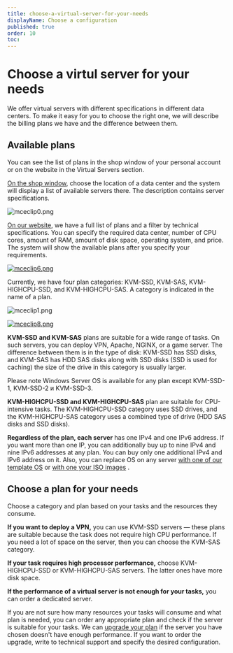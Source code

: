 ```yaml
---
title: choose-a-virtual-server-for-your-needs
displayName: Choose a configuration
published: true
order: 10
toc:
---
```

# Choose a virtul server for your needs

We offer virtual servers with different specifications in different data centers. To make it easy for you to choose the right one, we will describe the billing plans we have and the difference between them.

## Available plans

You can see the list of plans in the shop window of your personal account or on the website in the Virtual Servers section.

<a href="https://hosting.gcorelabs.com/billmgr" target="_blank">On the shop window</a>, choose the location of a data center and the system will display a list of available servers there. The description contains server specifications.

<img src="https://assets.gcore.pro/docs/hosting/virtual-servers/before-purchase/choose-a-virtual-server-for-your-needs/13261707578641.png" alt="mceclip0.png">

<a href="https://gcorelabs.com/hosting/vds/" target="_blank">On our website</a>, we have a full list of plans and a filter by technical specifications. You can specify the required data center, number of CPU cores, amount of RAM, amount of disk space, operating system, and price. The system will show the available plans after you specify your requirements.

[<img src="https://assets.gcore.pro/docs/hosting/virtual-servers/before-purchase/choose-a-virtual-server-for-your-needs/mceclip6.png" alt="mceclip6.png">](https://assets.gcore.pro/docs/hosting/virtual-servers/before-purchase/choose-a-virtual-server-for-your-needs/mceclip6.png)

Currently, we have four plan categories: KVM-SSD, KVM-SAS, KVM-HIGHCPU-SSD, and KVM-HIGHCPU-SAS. A category is indicated in the name of a plan.

<img src="https://assets.gcore.pro/docs/hosting/virtual-servers/before-purchase/choose-a-virtual-server-for-your-needs/13261722905233.png" alt="mceclip1.png">

[<img src="https://assets.gcore.pro/docs/hosting/virtual-servers/before-purchase/choose-a-virtual-server-for-your-needs/mceclip8.png" alt="mceclip8.png">](https://assets.gcore.pro/docs/hosting/virtual-servers/before-purchase/choose-a-virtual-server-for-your-needs/mceclip8.png)

**KVM-SSD** **and KVM-SAS** plans are suitable for a wide range of tasks. On such servers, you can deploy VPN, Apache, NGINX, or a game server. The difference between them is in the type of disk: KVM-SSD has SSD disks, and KVM-SAS has HDD SAS disks along with SSD disks (SSD is used for caching) the size of the drive in this category is usually larger.

Please note Windows Server OS is available for any plan except KVM-SSD-1, KVM-SSD-2 и KVM-SSD-3.

**KVM-HIGHCPU-SSD and KVM-HIGHCPU-SAS** plan are suitable for CPU-intensive tasks. The KVM-HIGHCPU-SSD category uses SSD drives, and the KVM-HIGHCPU-SAS category uses a combined type of drive (HDD SAS disks and SSD disks).

**Regardless of the plan, each server** has one IPv4 and one IPv6 address. If you want more than one IP, you can additionally buy up to nine IPv4 and nine IPv6 addresses at any plan. You can buy only one additional IPv4 and IPv6 address on it. Also, you can replace OS on any server <a href="https://gcore.com/docs/hosting/virtual-servers/manage/operating-system/install-a-linux-os-from-a-template" target="_blank">with one of our template OS</a> or <a href="https://gcore.com/docs/hosting/virtual-servers/manage/operating-system/install-a-linux-os-from-your-iso-image" target="_blank">with one your ISO images</a> .

## Choose a plan for your needs

Choose a category and plan based on your tasks and the resources they consume.

**If you want to deploy a VPN,** you can use KVM-SSD servers — these plans are suitable because the task does not require high CPU performance. If you need a lot of space on the server, then you can choose the KVM-SAS category.

**If your task requires high processor performance,** choose KVM-HIGHCPU-SSD or KVM-HIGHCPU-SAS servers. The latter ones have more disk space.

**If the performance of a virtual server is not enough for your tasks,** you can order a dedicated server.

If you are not sure how many resources your tasks will consume and what plan is needed, you can order any appropriate plan and check if the server is suitable for your tasks. We can  <a href="https://gcore.com/docs/hosting/virtual-servers/upgrade-your-virtual-server" target="_blank">upgrade your plan</a> if the server you have chosen doesn't have enough performance. If you want to order the upgrade, write to technical support and specify the desired configuration.